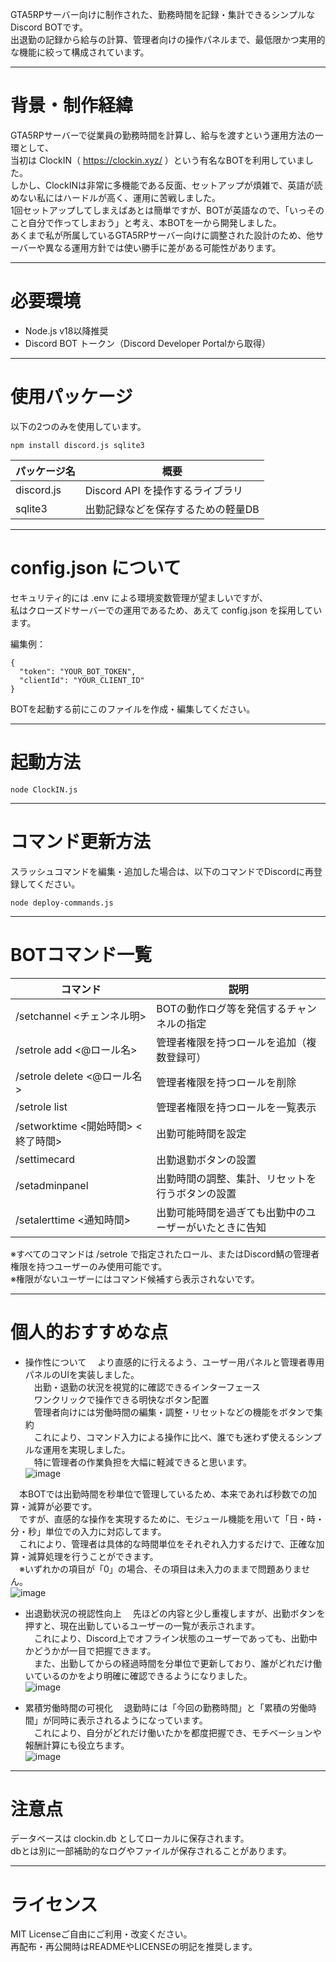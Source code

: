 GTA5RPサーバー向けに制作された、勤務時間を記録・集計できるシンプルなDiscord BOTです。<br/>
出退勤の記録から給与の計算、管理者向けの操作パネルまで、最低限かつ実用的な機能に絞って構成されています。

---

# 背景・制作経緯

GTA5RPサーバーで従業員の勤務時間を計算し、給与を渡すという運用方法の一環として、<br/>
当初は ClockIN（ https://clockin.xyz/ ）という有名なBOTを利用していました。<br/>
しかし、ClockINは非常に多機能である反面、セットアップが煩雑で、英語が読めない私にはハードルが高く、運用に苦戦しました。<br/>
1回セットアップしてしまえばあとは簡単ですが、BOTが英語なので、「いっそのこと自分で作ってしまおう」と考え、本BOTを一から開発しました。<br/>
あくまで私が所属しているGTA5RPサーバー向けに調整された設計のため、他サーバーや異なる運用方針では使い勝手に差がある可能性があります。

---

# 必要環境

- Node.js v18以降推奨
- Discord BOT トークン（Discord Developer Portalから取得）

---

# 使用パッケージ

以下の2つのみを使用しています。
```
npm install discord.js sqlite3
```
| パッケージ名 | 概要 |
| ------------- | ------------- |
| discord.js |  Discord API を操作するライブラリ| 
| sqlite3 | 出勤記録などを保存するための軽量DB| 

---

# config.json について
セキュリティ的には .env による環境変数管理が望ましいですが、<br/>
私はクローズドサーバーでの運用であるため、あえて config.json を採用しています。

編集例：
```
{
  "token": "YOUR_BOT_TOKEN",
  "clientId": "YOUR_CLIENT_ID"
}
```
BOTを起動する前にこのファイルを作成・編集してください。

---

# 起動方法
```
node ClockIN.js
```

---

# コマンド更新方法
スラッシュコマンドを編集・追加した場合は、以下のコマンドでDiscordに再登録してください。
```
node deploy-commands.js
```

---

# BOTコマンド一覧

| コマンド | 説明 |
| ------------- | ------------- |
| /setchannel <チェンネル明> | BOTの動作ログ等を発信するチャンネルの指定 |
| /setrole add <@ロール名> | 管理者権限を持つロールを追加（複数登録可） |
| /setrole delete <@ロール名> | 管理者権限を持つロールを削除 |
| /setrole list | 管理者権限を持つロールを一覧表示 |
| /setworktime <開始時間> <終了時間> | 出勤可能時間を設定 |
| /settimecard | 出勤退勤ボタンの設置 |
| /setadminpanel | 出勤時間の調整、集計、リセットを行うボタンの設置 |
| /setalerttime <通知時間> | 出勤可能時間を過ぎても出勤中のユーザーがいたときに告知 |

※すべてのコマンドは /setrole で指定されたロール、またはDiscord鯖の管理者権限を持つユーザーのみ使用可能です。<br>
※権限がないユーザーにはコマンド候補すら表示されないです。

---

# 個人的おすすめな点
- 操作性について
　より直感的に行えるよう、ユーザー用パネルと管理者専用パネルのUIを実装しました。<br>
　出勤・退勤の状況を視覚的に確認できるインターフェース<br>
　ワンクリックで操作できる明快なボタン配置<br>
　管理者向けには労働時間の編集・調整・リセットなどの機能をボタンで集約<br>
　これにより、コマンド入力による操作に比べ、誰でも迷わず使えるシンプルな運用を実現しました。<br>
　特に管理者の作業負担を大幅に軽減できると思います。<br>
![image](https://github.com/user-attachments/assets/f398db9e-96c7-40c0-be05-33001f7ec489)<br>

　本BOTでは出勤時間を秒単位で管理しているため、本来であれば秒数での加算・減算が必要です。<br>
　ですが、直感的な操作を実現するために、モジュール機能を用いて「日・時・分・秒」単位での入力に対応してます。<br>
　これにより、管理者は具体的な時間単位をそれぞれ入力するだけで、正確な加算・減算処理を行うことができます。<br>
　※いずれかの項目が「0」の場合、その項目は未入力のままで問題ありません。<br>
![image](https://github.com/user-attachments/assets/7e92636a-becf-448a-be89-3614628381f8)<br>

- 出退勤状況の視認性向上
　先ほどの内容と少し重複しますが、出勤ボタンを押すと、現在出勤しているユーザーの一覧が表示されます。<br>
　これにより、Discord上でオフライン状態のユーザーであっても、出勤中かどうかが一目で把握できます。<br>
　また、出勤してからの経過時間を分単位で更新しており、誰がどれだけ働いているのかをより明確に確認できるようになりました。<br>
![image](https://github.com/user-attachments/assets/bed1ed8d-f08f-4ae1-9a8e-67a2e379262a)

- 累積労働時間の可視化
　退勤時には「今回の勤務時間」と「累積の労働時間」が同時に表示されるようになっています。<br>
　これにより、自分がどれだけ働いたかを都度把握でき、モチベーションや報酬計算にも役立ちます。<br>
![image](https://github.com/user-attachments/assets/234244ed-2eaf-4239-9748-e138fa07994b)

---

# 注意点

データベースは clockin.db としてローカルに保存されます。<br/>
dbとは別に一部補助的なログやファイルが保存されることがあります。

---

# ライセンス

MIT Licenseご自由にご利用・改変ください。<br/>
再配布・再公開時はREADMEやLICENSEの明記を推奨します。

